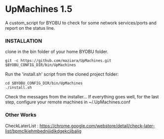 # UpMachines 1.5
A custom_script for BYOBU to check for some network services/ports and report on the status line.

### INSTALLATION
clone in the bin folder of your home BYOBU folder.
```console
git -c https://github.com/maziara/UpMachines.git $BYOBU_CONFIG_DIR/bin/UpMachines
```

Run the 'install.sh' script from the cloned project folder:
```console
cd $BYOBU_CONFIG_DIR/bin/UpMachines
./install.sh
```

Check the messages from the installer...
If everything goes well, for the last step, configure your remote machines in ~/.UpMachines.conf
</p>

### Other Works
CheckLaterList :
https://chrome.google.com/webstore/detail/check-later-list/bpmclkiehmbednjjjdikdgekcjibaljg
